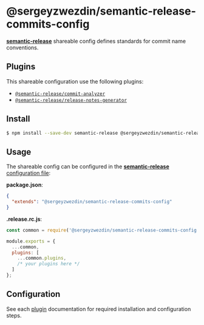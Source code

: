 # @sergeyzwezdin/semantic-release-commits-config

[**semantic-release**](https://github.com/semantic-release/semantic-release) shareable config defines standards for commit name conventions.

## Plugins

This shareable configuration use the following plugins:

- [`@semantic-release/commit-analyzer`](https://github.com/semantic-release/commit-analyzer)
- [`@semantic-release/release-notes-generator`](https://github.com/semantic-release/release-notes-generator)

## Install

```bash
$ npm install --save-dev semantic-release @sergeyzwezdin/semantic-release-commits-config
```

## Usage

The shareable config can be configured in the [**semantic-release** configuration file](https://github.com/semantic-release/semantic-release/blob/master/docs/usage/configuration.md#configuration):

**package.json**:

```json
{
  "extends": "@sergeyzwezdin/semantic-release-commits-config"
}
```

**.release.rc.js**:

```javascript
const common = require('@sergeyzwezdin/semantic-release-commits-config');

module.exports = {
  ...common,
  plugins: [
    ...common.plugins,
    /* your plugins here */
  ]
};
```

## Configuration

See each [plugin](#plugins) documentation for required installation and configuration steps.
